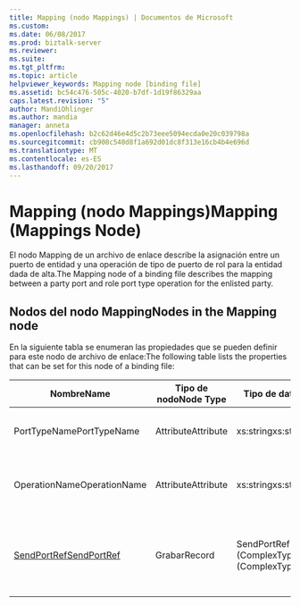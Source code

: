 ```yaml
---
title: Mapping (nodo Mappings) | Documentos de Microsoft
ms.custom: 
ms.date: 06/08/2017
ms.prod: biztalk-server
ms.reviewer: 
ms.suite: 
ms.tgt_pltfrm: 
ms.topic: article
helpviewer_keywords: Mapping node [binding file]
ms.assetid: bc54c476-505c-4020-b7df-1d19f86329aa
caps.latest.revision: "5"
author: MandiOhlinger
ms.author: mandia
manager: anneta
ms.openlocfilehash: b2c62d46e4d5c2b73eee5094ecda0e20c039798a
ms.sourcegitcommit: cb908c540d8f1a692d01dc8f313e16cb4b4e696d
ms.translationtype: MT
ms.contentlocale: es-ES
ms.lasthandoff: 09/20/2017
---
```

# <a name="mapping-mappings-node"></a><span data-ttu-id="bc76a-102">Mapping (nodo Mappings)</span><span class="sxs-lookup"><span data-stu-id="bc76a-102">Mapping (Mappings Node)</span></span>
<span data-ttu-id="bc76a-103">El nodo Mapping de un archivo de enlace describe la asignación entre un puerto de entidad y una operación de tipo de puerto de rol para la entidad dada de alta.</span><span class="sxs-lookup"><span data-stu-id="bc76a-103">The Mapping node of a binding file describes the mapping between a party port and role port type operation for the enlisted party.</span></span>  
  
## <a name="nodes-in-the-mapping-node"></a><span data-ttu-id="bc76a-104">Nodos del nodo Mapping</span><span class="sxs-lookup"><span data-stu-id="bc76a-104">Nodes in the Mapping node</span></span>  
 <span data-ttu-id="bc76a-105">En la siguiente tabla se enumeran las propiedades que se pueden definir para este nodo de archivo de enlace:</span><span class="sxs-lookup"><span data-stu-id="bc76a-105">The following table lists the properties that can be set for this node of a binding file:</span></span>  
  
|<span data-ttu-id="bc76a-106">**Nombre**</span><span class="sxs-lookup"><span data-stu-id="bc76a-106">**Name**</span></span>|<span data-ttu-id="bc76a-107">**Tipo de nodo**</span><span class="sxs-lookup"><span data-stu-id="bc76a-107">**Node Type**</span></span>|<span data-ttu-id="bc76a-108">**Tipo de datos**</span><span class="sxs-lookup"><span data-stu-id="bc76a-108">**Data Type**</span></span>|<span data-ttu-id="bc76a-109">**Description**</span><span class="sxs-lookup"><span data-stu-id="bc76a-109">**Description**</span></span>|<span data-ttu-id="bc76a-110">**Restricciones**</span><span class="sxs-lookup"><span data-stu-id="bc76a-110">**Restrictions**</span></span>|<span data-ttu-id="bc76a-111">**Comentarios**</span><span class="sxs-lookup"><span data-stu-id="bc76a-111">**Comments**</span></span>|  
|--------------|-------------------|-------------------|---------------------|----------------------|------------------|  
|<span data-ttu-id="bc76a-112">PortTypeName</span><span class="sxs-lookup"><span data-stu-id="bc76a-112">PortTypeName</span></span>|<span data-ttu-id="bc76a-113">Attribute</span><span class="sxs-lookup"><span data-stu-id="bc76a-113">Attribute</span></span>|<span data-ttu-id="bc76a-114">xs:string</span><span class="sxs-lookup"><span data-stu-id="bc76a-114">xs:string</span></span>|<span data-ttu-id="bc76a-115">Especifica el nombre del tipo de puerto.</span><span class="sxs-lookup"><span data-stu-id="bc76a-115">Specifies the name of the port type.</span></span>|<span data-ttu-id="bc76a-116">No requerido</span><span class="sxs-lookup"><span data-stu-id="bc76a-116">Not required</span></span>|<span data-ttu-id="bc76a-117">Valor predeterminado: vacío</span><span class="sxs-lookup"><span data-stu-id="bc76a-117">Default value: empty</span></span>|  
|<span data-ttu-id="bc76a-118">OperationName</span><span class="sxs-lookup"><span data-stu-id="bc76a-118">OperationName</span></span>|<span data-ttu-id="bc76a-119">Attribute</span><span class="sxs-lookup"><span data-stu-id="bc76a-119">Attribute</span></span>|<span data-ttu-id="bc76a-120">xs:string</span><span class="sxs-lookup"><span data-stu-id="bc76a-120">xs:string</span></span>|<span data-ttu-id="bc76a-121">Especifica la operación que pertenece a este tipo de puerto.</span><span class="sxs-lookup"><span data-stu-id="bc76a-121">Specifies the operation belonging to this port type.</span></span>|<span data-ttu-id="bc76a-122">No requerido</span><span class="sxs-lookup"><span data-stu-id="bc76a-122">Not required</span></span>|<span data-ttu-id="bc76a-123">Valor predeterminado: vacío</span><span class="sxs-lookup"><span data-stu-id="bc76a-123">Default value: empty</span></span>|  
|[<span data-ttu-id="bc76a-124">SendPortRef</span><span class="sxs-lookup"><span data-stu-id="bc76a-124">SendPortRef</span></span>](../core/sendportref-mapping-node.md)|<span data-ttu-id="bc76a-125">Grabar</span><span class="sxs-lookup"><span data-stu-id="bc76a-125">Record</span></span>|<span data-ttu-id="bc76a-126">SendPortRef (ComplexType)</span><span class="sxs-lookup"><span data-stu-id="bc76a-126">SendPortRef (ComplexType)</span></span>|<span data-ttu-id="bc76a-127">Nodo contenedor de la lista de puertos de envío asociados a la asignación.</span><span class="sxs-lookup"><span data-stu-id="bc76a-127">Container node for the list of send ports associated with a mapping.</span></span>|<span data-ttu-id="bc76a-128">No requerido</span><span class="sxs-lookup"><span data-stu-id="bc76a-128">Not required</span></span>|<span data-ttu-id="bc76a-129">Valor predeterminado: ninguno</span><span class="sxs-lookup"><span data-stu-id="bc76a-129">Default value: none</span></span>|